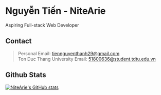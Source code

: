 # Nguyễn Tiến - NiteArie

Aspiring Full-stack Web Developer

## Contact
> Personal Email: tiennguyenthanh29@gmail.com \
> Ton Duc Thang University Email: 51800636@student.tdtu.edu.vn

## Github Stats

[![NiteArie's GitHub stats](https://github-readme-stats.vercel.app/api?username=nitearie&count_private=true&theme=dracula)](https://github.com/anuraghazra/github-readme-stats)

<!--
**NiteArie/NiteArie** is a ✨ _special_ ✨ repository because its `README.md` (this file) appears on your GitHub profile.

Here are some ideas to get you started:

- 🔭 I’m currently working on ...
- 🌱 I’m currently learning ...
- 👯 I’m looking to collaborate on ...
- 🤔 I’m looking for help with ...
- 💬 Ask me about ...
- 📫 How to reach me: ...
- 😄 Pronouns: ...
- ⚡ Fun fact: ...
-->
